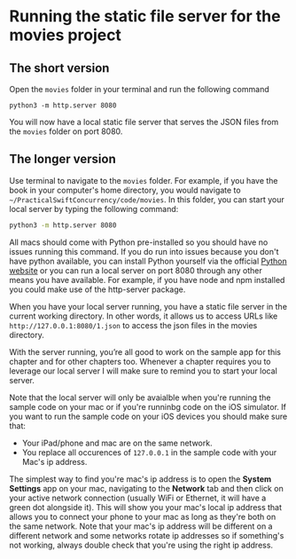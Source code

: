 # Running the static file server for the movies project

## The short version
Open the `movies` folder in your terminal and run the following command

```
python3 -m http.server 8080
```

You will now have a local static file server that serves the JSON files from the `movies` folder on port 8080.

## The longer version

Use terminal to navigate to the `movies` folder. For example, if you have the book in your computer's home directory, you would navigate to `~/PracticalSwiftConcurrency/code/movies`. In this folder, you can start your local server by typing the following command:

```bash
python3 -m http.server 8080
```

All macs should come with Python pre-installed so you should have no issues running this command. If you do run into issues because you don't have python available, you can install Python yourself via the official [Python website](https://www.python.org/downloads/macos/) or you can run a local server on port 8080 through any other means you have available. For example, if you have node and npm installed you could make use of the http-server package.

When you have your local server running, you have a static file server in the current working directory. In other words, it allows us to access URLs like `http://127.0.0.1:8080/1.json` to access the json files in the movies directory.

With the server running, you’re all good to work on the sample app for this chapter and for other chapters too. Whenever a chapter requires you to leverage our local server I will make sure to remind you to start your local server.

Note that the local server will only be avaialble when you're running the sample code on your mac or if you're runninbg code on the iOS simulator. If you want to run the sample code on your iOS devices you should make sure that:

* Your iPad/phone and mac are on the same network.
* You replace all occurences of `127.0.0.1` in the sample code with your Mac's ip address.

The simplest way to find you're mac's ip address is to open the **System Settings** app on your mac, navigating to the **Network** tab and then click on your active network connection (usually WiFi or Ethernet, it will have a green dot alongside it). This will show you your mac's local ip address that allows you to connect your phone to your mac as long as they're both on the same network. Note that your mac's ip address will be different on a different network and some networks rotate ip addresses so if something's not working, always double check that you're using the right ip address.
